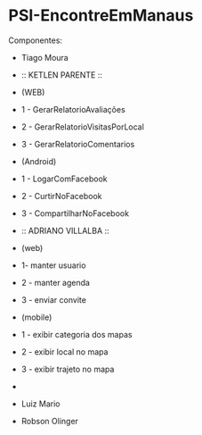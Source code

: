 # PSI-EncontreEmManaus

Componentes:

* Tiago Moura 


* :: KETLEN PARENTE ::
* (WEB) 
* 1 - GerarRelatorioAvaliações 
* 2 - GerarRelatorioVisitasPorLocal
* 3 - GerarRelatorioComentarios
* (Android) 
* 1 - LogarComFacebook
* 2 - CurtirNoFacebook 
* 3 - CompartilharNoFacebook
* :: ADRIANO VILLALBA :: 
* (web) 
* 1- manter usuario 
* 2 - manter agenda 
* 3 - enviar convite  
* (mobile) 
* 1 - exibir categoria dos mapas 
* 2 - exibir local no mapa 
* 3 - exibir trajeto no mapa
* 
* Luiz Mario 
* Robson Olinger
